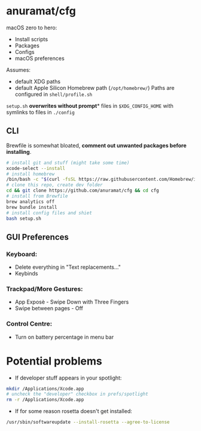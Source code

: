 # anuramat/cfg

macOS zero to hero:
- Install scripts
- Packages
- Configs
- macOS preferences

Assumes:
- default XDG paths 
- default Apple Silicon Homebrew path (`/opt/homebrew/`)
Paths are configured in `shell/profile.sh`

`setup.sh` **overwrites without prompt*** files in `$XDG_CONFIG_HOME` with symlinks to files in `./config`

## CLI 

Brewfile is somewhat bloated, **comment out unwanted packages before installing**.

```sh
# install git and stuff (might take some time)
xcode-select --install
# install homebrew
/bin/bash -c "$(curl -fsSL https://raw.githubusercontent.com/Homebrew/install/HEAD/install.sh)"
# clone this repo, create dev folder
cd && git clone https://github.com/anuramat/cfg && cd cfg
# install from Brewfile
brew analytics off
brew bundle install
# install config files and shiet
bash setup.sh
```

## GUI Preferences 

### Keyboard:
- Delete everything in "Text replacements..."  
- Keybinds

### Trackpad/More Gestures:
- App Exposè - Swipe Down with Three Fingers
- Swipe between pages - Off

### Control Centre:
- Turn on battery percentage in menu bar

# Potential problems

- If developer stuff appears in your spotlight:
```sh
mkdir /Applications/Xcode.app
# uncheck the "developer" checkbox in prefs/spotlight
rm -r /Applications/Xcode.app
```

- If for some reason rosetta doesn't get installed:
```sh
/usr/sbin/softwareupdate --install-rosetta --agree-to-license
```
